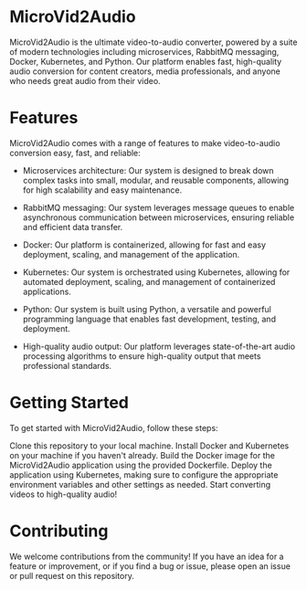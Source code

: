 # MicroVid2Audio
MicroVid2Audio is the ultimate video-to-audio converter, powered by a suite of modern technologies including microservices, RabbitMQ messaging, Docker, Kubernetes, and Python. Our platform enables fast, high-quality audio conversion for content creators, media professionals, and anyone who needs great audio from their video.

# Features
MicroVid2Audio comes with a range of features to make video-to-audio conversion easy, fast, and reliable:

* Microservices architecture: Our system is designed to break down complex tasks into small, modular, and reusable components, allowing for high scalability and easy maintenance.

* RabbitMQ messaging: Our system leverages message queues to enable asynchronous communication between microservices, ensuring reliable and efficient data transfer.

* Docker: Our platform is containerized, allowing for fast and easy deployment, scaling, and management of the application.

* Kubernetes: Our system is orchestrated using Kubernetes, allowing for automated deployment, scaling, and management of containerized applications.

* Python: Our system is built using Python, a versatile and powerful programming language that enables fast development, testing, and deployment.

* High-quality audio output: Our platform leverages state-of-the-art audio processing algorithms to ensure high-quality output that meets professional standards.

# Getting Started
To get started with MicroVid2Audio, follow these steps:

Clone this repository to your local machine.
Install Docker and Kubernetes on your machine if you haven't already.
Build the Docker image for the MicroVid2Audio application using the provided Dockerfile.
Deploy the application using Kubernetes, making sure to configure the appropriate environment variables and other settings as needed.
Start converting videos to high-quality audio!

# Contributing
We welcome contributions from the community! If you have an idea for a feature or improvement, or if you find a bug or issue, please open an issue or pull request on this repository.


